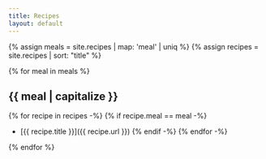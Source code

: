```yaml
---
title: Recipes
layout: default
---
```


{% assign meals =  site.recipes | map: 'meal' | uniq %}
{% assign recipes =  site.recipes | sort: "title" %}

{% for meal in meals %}

## {{ meal | capitalize }}

{% for recipe in recipes -%}
{% if recipe.meal == meal -%}
* [{{ recipe.title }}]({{ recipe.url }})
{% endif -%}
{% endfor -%}
  
{% endfor %}
